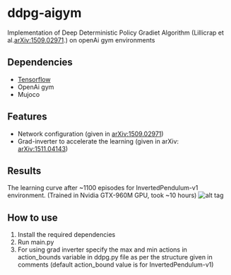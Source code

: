 # ddpg-aigym
Implementation of Deep Deterministic Policy Gradiet Algorithm (Lillicrap et al.[arXiv:1509.02971](http://arxiv.org/abs/1509.02971).) on openAi gym environments

## Dependencies
- [Tensorflow](https://github.com/tensorflow/tensorflow)
- OpenAi gym
- Mujoco

## Features
- Network configuration (given in [arXiv:1509.02971](http://arxiv.org/abs/1509.02971))
- Grad-inverter to accelerate the learning (given in arXiv: [arXiv:1511.04143](http://arxiv.org/abs/1511.04143))

## Results
The learning curve after ~1100 episodes for InvertedPendulum-v1 environment. (Trained in Nvidia GTX-960M GPU, took ~10 hours)
![alt tag](https://github.com/stevenpjg/ddpg-aigym/blob/master/learning_curve.png)

## How to use
1. Install the required dependencies
2. Run main.py
3. For using grad inverter specify the max and min actions in action_bounds variable in ddpg.py file as per the structure given in comments (default action_bound value is for InvertedPendulum-v1)




